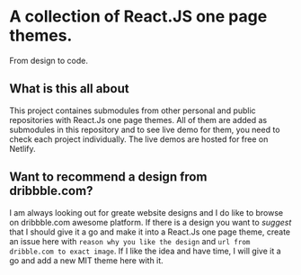 # A collection of React.JS one page themes.
From design to code.

## What is this all about
This project containes submodules from other personal and public repositories with React.Js one page themes. All of them are added as submodules in this repository and to see live demo for them, you need to check each project individually. The live demos are hosted for free on Netlify.

## Want to recommend a design from dribbble.com?
I am always looking out for greate website designs and I do like to browse on dribbble.com awesome platform. If there is a design you want to *suggest* that I should give it a go and make it into a React.Js one page theme, create an issue here with `reason why you like the design` and `url from dribble.com to exact image`. If I like the idea and have time, I will give it a go and add a new MIT theme here with it.
